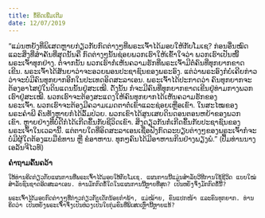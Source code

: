 ```yaml
---
title: ຂໍ້ຄິດເພີ່ມເຕີມ
date: 12/07/2019
---
```


“ແມ່ນຫຍັງທີ່ພິເສດຫຼາຍກ່ຽວກັບກົດຕ່າງໆທີ່ພຣະເຈົ້າໄດ້ມອບໃຫ້ກັບໂມເຊ? ກ່ອນອື່ນໝົດແລະສິ່ງທີ່ສຳຄັນທີ່ສຸດນັ້ນຄື ກົດຕ່າງໆນັ້ນຊ່ອຍພວກເຮົາໃຫ້ເຂົ້າໃຈວ່າ ພວກເຮົາເປັນໜີ້ພຣະເຈົ້າທຸກຢ່າງ. ຕໍ່ຈາກນັ້ນ ພວກເຮົາກໍ່ເຫັນຄວາມຮັກທີ່ພຣະເຈົ້າມີຕໍ່ຄົນທີ່ທຸກຍາກຂາດເຂີນ. ພຣະເຈົ້າໄດ້ສັນຍາວ່າຈະອວຍພອນປະຊາຊົນຂອງພຣະອົງ. ແຕ່ວ່າພຣະອົງກໍບໍ່ເຄີຍກ່າວວ່າຈະບໍ່ມີຄົນທຸກຍາກອີກໃນປະເທດອິດສະລາເອນ. ພຣະເຈົ້າໄດ້ປະກາດວ່າ ຄົນທຸກຍາກຈະຕ້ອງອາໄສຢູ່ໃນດິນແດນນັ້ນຢູ່ສະເໝີ. ດັ່ງນັ້ນ ກໍຈະມີຄົນທີ່ທຸກຍາກຂາດເຂີນຢູ່ທ່າມກາງພວກເຮົາຢູ່ສະເໝີ. ພວກເຮົາຈະຕ້ອງສະແດງໃຫ້ຄົນທຸກຍາກໄດ້ເຫັນຄວາມຮັກຂອງພຣະເຈົ້າ. ພວກເຮົາຈະຕ້ອງມີຄວາມເມດຕາຕໍ່ເຂົາແລະຊ່ອຍເຫຼືອເຂົາ. ໃນສະໄໝຂອງພຣະຄຳພີ ຄົນທັງຫຼາຍກໍໄດ້ລົ້ມປ່ວຍ. ພວກເຂົາໄດ້ສູນເສຍດິນດອນຕອນຫຍ້າຂອງພວກເຂົາ. ຫຼາຍຢ່າງທີ່ບໍ່ດີກໍໄດ້ເກີດຂຶ້ນກັບຊີວິດເຂົາ. ສິ່ງດຽວກັນກໍ່ເກີດຂຶ້ນກັບປະຊາຊົນຂອງພຣະເຈົ້າໃນເວລານີ້. ແຕ່ຕາບໃດທີ່ອິດສະລາເອນເຊື່ອຟັງກົດລະບຽບຕ່າງໆຂອງພຣະເຈົ້າກໍຈະບໍ່ມີຜູ້ໃດຕ້ອງແບມືຂໍທານ ຫຼື ຂໍອາຫານ. ທຸກໆຄົນໄດ້ມີອາຫານກິນຢ່າງພຽງພໍ.” (ປຶ້ມທ່ານນາງເອລັນຈີໄວທ໌)

**ຄຳຖາມຄົ້ນຄວ້າ**

`ໃຫ້ທ່ານຄິດກ່ຽວກັບແຜນການທີ່ພຣະເຈົ້າໄດ້ມອບໃຫ້ກັບໂມເຊ. ແຜນການນີ້ແມ່ນສຳລັບວີທີການໃຊ້ຊີວິດ ແບບໃໝ່ສຳລັບຊົນຊາດອິດສະລາເອນ. ທ່ານມັກກົດຂໍ້ໃດໃນແຜນການນີ້ຫຼາຍທີ່ສຸດ? ເປັນຫຍັງຈຶ່ງມັກກົດຂໍ້ນີ້?`

`ພຣະເຈົ້າໄດ້ມອບກົດຕ່າງໆທີ່ກ່າວກ່ຽວກັບເດັກນ້ອຍກຳພ້າ, ແມ່ໝ້າຍ, ຄົນແປກໜ້າ ແລະຄົນທຸກຍາກ. ທ່ານຄິດວ່າ ເປັນຫຍັງພຣະເຈົ້າຈຶ່ງເປັນຫ່ວງເປັນໃຍກຸ່ມຄົນທີ່ພິເສດເຫຼົ່ານີ້ຫຼາຍແທ້?`